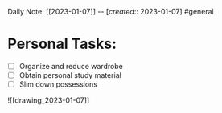 Daily Note: [[2023-01-07]] -- [*created*:: 2023-01-07] #general

# Personal Tasks:
- [ ] Organize and reduce wardrobe
- [ ] Obtain personal study material
- [ ] Slim down possessions

![[drawing_2023-01-07]]

